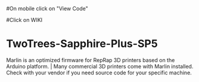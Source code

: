 #On mobile click on "View Code"

#Click on WIKI

# TwoTrees-Sapphire-Plus-SP5
Marlin is an optimized firmware for RepRap 3D printers based on the Arduino platform. | Many commercial 3D printers come with Marlin installed. Check with your vendor if you need source code for your specific machine. 

